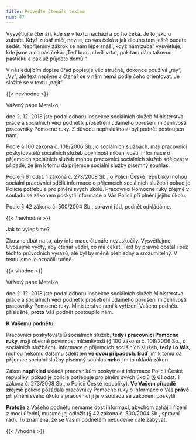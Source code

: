 ```yaml
---
title: Proveďte čtenáře textem
num: 47
---
```

Vysvětlujte čtenáři, kde se v textu nachází a co ho čeká. Je to jako u zubaře. Když zubař mlčí, nevíte, co vás čeká a jak dlouho tam ještě budete sedět. Nepříjemný zákrok se nám lépe snáší, když nám zubař vysvětluje, kde jsme a co nás čeká: „Teď budu chvíli vrtat, pak tam dám takovou pastičku a pak už půjdete domů.“

V následujícím dopise úřad popisuje věc stručně, dokonce používá „my“, „Vy“, ale text neplyne a čtenář se v něm nemá podle čeho orientovat. Je složité se v textu „najít“.

{{< nevhodne >}}

Vážený pane Metelko,

dne 2. 12. 2018 jste podal odboru inspekce sociálních služeb Ministerstva práce a sociálních věcí podnět k prošetření údajného porušení mlčenlivosti pracovníky Pomocné ruky. Z důvodu nepříslušnosti byl podnět postoupen nám.

Podle § 100 zákona č. 108/2006 Sb., o sociálních službách, mají pracovníci poskytovatelů sociálních služeb povinnost mlčenlivosti. Informace o příjemcích sociálních služeb mohou pracovníci sociálních služeb sdělovat v případě, že jim k tomu dá příjemce sociální služby písemný souhlas.

Podle § 61 odst. 1 zákona č. 273/2008 Sb., o Policii České republiky mohou sociální pracovníci sdělit informace o příjemcích sociálních služeb i pokud je Policie potřebuje pro plnění svých úkolů. Pracovníci Pomocné ruky zřejmě v souladu se zákonem poskytli informace o Vás Policii při plnění jejího úkolu.

Podle § 42 zákona č. 500/2004 Sb., správní řád, podnět odkládáme.

{{< /nevhodne >}}

Jak to vylepšíme?

Zkusme dbát na to, aby informace čtenáře nezaskočily. Vysvětlujme. Uvozujme výčty, aby čtenář věděl, co má čekat. Text by právně obstál i bez těchto průvodních výrazů, ale byl by méně přehledný a srozumitelný. V textu jsme je označili tučně.

{{< vhodne >}}

Vážený pane Metelko,

dne 2. 12. 2018 jste podal odboru inspekce sociálních služeb Ministerstva práce a sociálních věcí podnět k prošetření údajného porušení mlčenlivosti pracovníky Pomocné ruky. Ministerstvo není k vyřízení Vašeho podnětu příslušné, **proto** Váš podnět postoupilo nám.

**K Vašemu podnětu:**

Pracovníci poskytovatelů sociálních služeb, **tedy i pracovníci Pomocné ruky**, mají obecně povinnost mlčenlivosti (§ 100 zákona č. 108/2006 Sb., o sociálních službách). Informace o příjemcích sociálních služeb, **tedy i o Vás**, mohou někomu dalšímu sdělit jen **ve dvou případech**. **Buď** jim k tomu dá příjemce sociální služby písemný souhlas **nebo** jim to ukládá zákon.

Zákon **například** ukládá pracovníkům poskytnout informace Policii České republiky, pokud je policie potřebuje pro plnění svých úkolů (§ 61 odst. 1 zákona č. 273/2008 Sb., o Policii České republiky). **Ve Vašem případě zřejmě** policie požádala pracovníky Pomocné ruky o informace o Vás **právě** při plnění svého úkolu a pracovníci jí je v souladu se zákonem poskytli.

**Protože** z Vašeho podnětu nemáme dost informací, abychom zahájili řízení z moci úřední, musíme jej odložit (§ 42 zákona č. 500/2004 Sb., správní řád). To znamená, že se Vaším podnětem nebudeme dále zabývat.

{{< /vhodne >}}